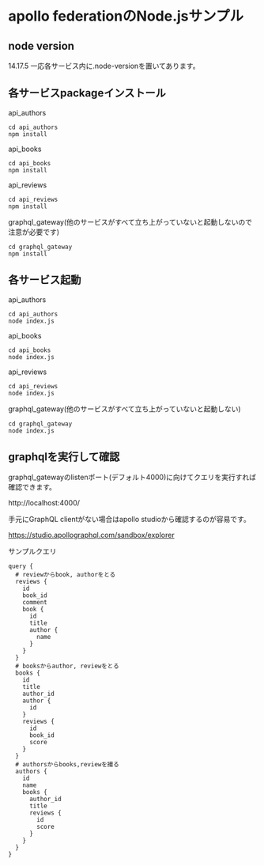 # apollo federationのNode.jsサンプル
## node version

14.17.5
一応各サービス内に.node-versionを置いてあります。
## 各サービスpackageインストール

api_authors
```
cd api_authors
npm install
```

api_books
```
cd api_books
npm install
```

api_reviews
```
cd api_reviews
npm install
```

graphql_gateway(他のサービスがすべて立ち上がっていないと起動しないので注意が必要です)
```
cd graphql_gateway
npm install
```

## 各サービス起動

api_authors
```
cd api_authors
node index.js
```

api_books
```
cd api_books
node index.js
```

api_reviews
```
cd api_reviews
node index.js
```

graphql_gateway(他のサービスがすべて立ち上がっていないと起動しない)
```
cd graphql_gateway
node index.js
```

## graphqlを実行して確認

graphql_gatewayのlistenポート(デフォルト4000)に向けてクエリを実行すれば確認できます。

http://localhost:4000/

手元にGraphQL clientがない場合はapollo studioから確認するのが容易です。

https://studio.apollographql.com/sandbox/explorer


サンプルクエリ

```
query {
  # reviewからbook, authorをとる
  reviews {
    id
    book_id
    comment
    book {
      id
      title
      author {
        name
      }
    }
  }
  # booksからauthor, reviewをとる
  books {
    id
    title
    author_id
    author {
      id
    }
    reviews {
      id
      book_id
      score
    }
  }
  # authorsからbooks,reviewを撮る
  authors {
    id
    name
    books {
      author_id
      title
      reviews {
        id
        score
      }
    }
  }
}
```
